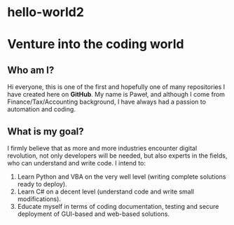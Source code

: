 # hello-world2
# Venture into the coding world
## Who am I?
Hi everyone, this is one of the first and hopefully one of many repositories I have created here on **GitHub**.
My name is Paweł, and although I come from Finance/Tax/Accounting background, I have always had a passion to automation and coding.

## What is my goal?
I firmly believe that as more and more industries encounter digital revolution, not only developers will be needed, but also experts in the fields, who can understand and write code. I intend to:
1. Learn Python and VBA on the very well level (writing complete solutions ready to deploy).
2. Learn C# on a decent level (understand code and write small modifications).
3. Educate myself in terms of coding documentation, testing and secure deployment of GUI-based and web-based solutions.
